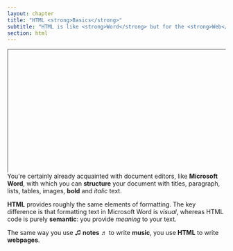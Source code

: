 ```yaml
---
layout: chapter
title: "HTML <strong>Basics</strong>"
subtitle: "HTML is like <strong>Word</strong> but for the <strong>Web</strong>"
section: html
---
```


<style>.embed-container { position: relative; padding-bottom: 56.25%; height: 0; overflow: hidden; max-width: 100%; } .embed-container iframe, .embed-container object, .embed-container embed { position: absolute; top: 0; left: 0; width: 100%; height: 100%; }</style><div class='embed-container'><iframe id="ytplayer" type="text/html" width="720" height="405"
src="https://www.youtube.com/embed/1TgTA4o_AM8?autoplay=1&cc_load_policy=1&controls=0&disablekb=1&enablejsapi=1&loop=1&color=white"
frameborder="0" allowfullscreen></iframe></div>
You're certainly already acquainted with document editors, like **Microsoft <strong>Word</strong>**, with which you can **structure** your document with titles, paragraph, lists, tables, images, **bold** and _italic_ text.

**HTML** provides roughly the same elements of formatting. The key difference is that formatting text in Microsoft Word is _visual_, whereas HTML code is purely **semantic**: you provide _meaning_ to your text.

The same way you use ♫ **notes** ♬ to write **music**, you use **HTML** to write **webpages**.
